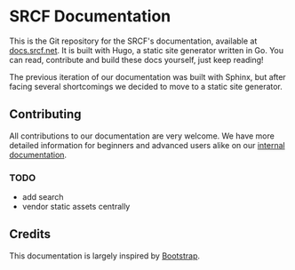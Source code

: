 # SRCF Documentation

This is the Git repository for the SRCF's documentation, available at [docs.srcf.net](https://docs.srcf.net). It is built with Hugo, a static site generator written in Go. You can read, contribute and build these docs yourself, just keep reading!

The previous iteration of our documentation was built with Sphinx, but after facing several shortcomings we decided to move to a static site generator.

## Contributing

All contributions to our documentation are very welcome. We have more detailed information for beginners and advanced users alike on our [internal documentation](https://docs.srcf.net/internal/documentation/building/).

### TODO

* add search
* vendor static assets centrally

## Credits

This documentation is largely inspired by [Bootstrap](https://github.com/twbs/bootstrap/).
